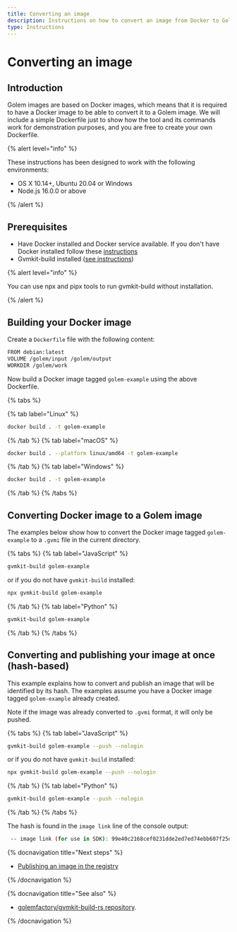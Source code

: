 ```yaml
---
title: Converting an image
description: Instructions on how to convert an image from Docker to Golem using gvmkit-build
type: Instructions
---
```


# Converting an image

## Introduction  

Golem images are based on Docker images, which means that it is required to have a Docker image to be able to convert it to a Golem image. We will include a simple Dockerfile just to show how the tool and its commands work for demonstration purposes, and you are free to create your own Dockerfile.

{% alert level="info" %}

These instructions has been designed to work with the following environments:

- OS X 10.14+, Ubuntu 20.04 or Windows
- Node.js 16.0.0 or above

{% /alert %}

## Prerequisites

- Have Docker installed and Docker service available. If you don't have Docker installed follow these [instructions](https://www.docker.com/products/docker-desktop)
- Gvmkit-build installed ([see instructions](/docs/creators/javascript/examples/tools/gvmkit-build-installation))


{% alert level="info" %}

You can use npx and pipx tools to run gvmkit-build without installation. 

{% /alert %}


## Building your Docker image

Create a `Dockerfile` file with the following content:

```bash
FROM debian:latest
VOLUME /golem/input /golem/output
WORKDIR /golem/work
``` 

Now build a Docker image tagged `golem-example` using the above Dockerfile. 


{% tabs %}

{% tab label="Linux" %}
```bash
docker build . -t golem-example
```
{% /tab %}
{% tab label="macOS" %}
```bash
docker build . --platform linux/amd64 -t golem-example
```
{% /tab %}
{% tab label="Windows" %}
```bash
docker build . -t golem-example
```
{% /tab %}
{% /tabs %}


## Converting Docker image to a Golem image

The examples below show how to convert the Docker image tagged `golem-example` to a `.gvmi` file in the current directory.

{% tabs %}
{% tab label="JavaScript" %}

```bash
gvmkit-build golem-example
```
or if you do not have `gvmkit-build` installed:

```bash
npx gvmkit-build golem-example
```
{% /tab %}
{% tab label="Python" %}

```bash
gvmkit-build golem-example
```

{% /tab %}
{% /tabs %}        


## Converting and publishing your image at once (hash-based)

This example explains how to convert and publish an image that will be identified by its hash. The examples assume you have a Docker image tagged `golem-example` already created. 


Note if the image was already converted to `.gvmi` format, it will only be pushed. 

{% tabs %}
{% tab label="JavaScript" %}
```bash
gvmkit-build golem-example --push --nologin
```
or if you do not have `gvmkit-build` installed:

```bash
npx gvmkit-build golem-example --push --nologin
```
{% /tab %}
{% tab label="Python" %}

```bash
gvmkit-build golem-example --push --nologin
```

{% /tab %}
{% /tabs %}


The hash is found in the `image link` line of the console output:

```bash
 -- image link (for use in SDK): 99e40c2168cef0231dde2ed7ed74ebb607f25d8ed4bf9fe537f8da7b
``` 

 
{% docnavigation title="Next steps" %}

- [Publishing an image in the registry](/docs/creators/javascript/examples/tools/publishing-custom-images)

{% /docnavigation %}


{% docnavigation title="See also" %}

- [golemfactory/gvmkit-build-rs repository](https://github.com/golemfactory/gvmkit-build-rs).

{% /docnavigation %}
